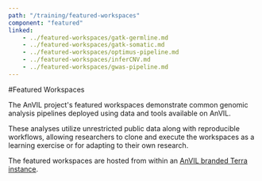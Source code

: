 ```yaml
---
path: "/training/featured-workspaces"
component: "featured"
linked:
    - ../featured-workspaces/gatk-germline.md
    - ../featured-workspaces/gatk-somatic.md
    - ../featured-workspaces/optimus-pipeline.md
    - ../featured-workspaces/inferCNV.md
    - ../featured-workspaces/gwas-pipeline.md
---
```


#Featured Workspaces

The AnVIL project's featured workspaces demonstrate common genomic analysis pipelines deployed using data and tools available on AnVIL.

These analyses utilize unrestricted public data along with reproducible workflows, allowing researchers to clone and execute the workspaces as a learning exercise or for adapting to their own research.

The featured workspaces are hosted from within an [AnVIL branded Terra instance](https://anvil.terra.bio/#).
